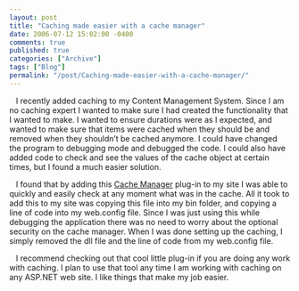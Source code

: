 ```yaml
---
layout: post
title: "Caching made easier with a cache manager"
date: 2006-07-12 15:02:00 -0400
comments: true
published: true
categories: ["Archive"]
tags: ["Blog"]
permalink: "/post/Caching-made-easier-with-a-cache-manager/"
---
```

<!-- more -->



<p>&nbsp;&nbsp;&nbsp;I recently added caching to my Content Management System. Since I am no caching expert I wanted to make sure I had created the functionality that I wanted to make. I wanted to ensure durations were as I expected, and wanted to make sure that items were cached when they should be and removed when they shouldn&rsquo;t be cached anymore. I could have changed the program to debugging mode and debugged the code. I could also have added code to check and see the values of the cache object at certain times, but I found a much easier solution.</p>
<p>&nbsp;&nbsp;&nbsp;I found that by adding this <a href="http://aspalliance.com/cachemanager/" target="_blank">Cache Manager</a>&nbsp;plug-in to my site I was able to quickly and easily check at any moment what was in the cache. All it took to add this to my site was copying this file into my bin folder, and copying a line of code into my web.config file. Since I was just using this while debugging the application there was no need to worry about the optional security on the cache manager. When I was done setting up the caching, I simply removed the dll file and the line of code from my web.config file.</p>
<p>&nbsp;&nbsp;&nbsp;I recommend checking out that cool little plug-in if you are doing any work with caching. I plan to use that tool any time I am working with caching on any ASP.NET web site. I like things that make my job easier.</p>
